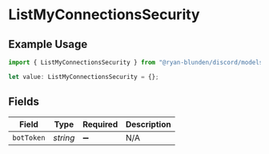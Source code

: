 # ListMyConnectionsSecurity

## Example Usage

```typescript
import { ListMyConnectionsSecurity } from "@ryan-blunden/discord/models/operations";

let value: ListMyConnectionsSecurity = {};
```

## Fields

| Field              | Type               | Required           | Description        |
| ------------------ | ------------------ | ------------------ | ------------------ |
| `botToken`         | *string*           | :heavy_minus_sign: | N/A                |